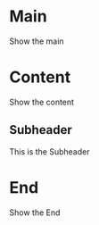 # Main
  Show the main
  
# Content
   Show the content

   ## Subheader
   This is the Subheader

# End
  Show the End
